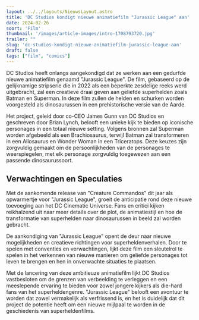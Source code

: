 ```yaml
---
layout: ../../layouts/NieuwsLayout.astro
title: 'DC Studios kondigt nieuwe animatiefilm "Jurassic League" aan'
date: 2024-02-26
soort: 'Film'
thumbnail: '/images/article-images/intro-1708793720.jpg'
trailer: ""
slug: 'dc-studios-kondigt-nieuwe-animatiefilm-jurassic-league-aan'
draft: false
tags: ["film", "comics"]
---
```


DC Studios heeft onlangs aangekondigd dat ze werken aan een gedurfde nieuwe animatiefilm genaamd "Jurassic League". De film, gebaseerd op de gelijknamige stripserie die in 2022 als een beperkte zesdelige reeks werd uitgebracht, zal een creatieve draai geven aan geliefde superhelden zoals Batman en Superman. In deze film zullen de helden en schurken worden voorgesteld als dinosaurussen in een prehistorische versie van de Aarde.

Het project, geleid door co-CEO James Gunn van DC Studios en geschreven door Brian Lynch, belooft een unieke kijk te bieden op iconische personages in een totaal nieuwe setting. Volgens bronnen zal Superman worden afgebeeld als een Brachiosaurus, terwijl Batman zal transformeren in een Allosaurus en Wonder Woman in een Triceratops. Deze keuzes zijn zorgvuldig gemaakt om de persoonlijkheden van de personages te weerspiegelen, met elk personage zorgvuldig toegewezen aan een passende dinosaurussoort.


## Verwachtingen en Speculaties

Met de aankomende release van "Creature Commandos" dit jaar als opwarmertje voor "Jurassic League", groeit de anticipatie rond deze nieuwe toevoeging aan het DC Cinematic Universe. Fans en critici kijken reikhalzend uit naar meer details over de plot, de animatiestijl en hoe de transformatie van superhelden naar dinosaurussen in beeld zal worden gebracht.

De aankondiging van "Jurassic League" opent de deur naar nieuwe mogelijkheden en creatieve richtingen voor superheldenverhalen. Door te spelen met conventies en verwachtingen, lijkt deze film een sleutelrol te spelen in het verkennen van nieuwe manieren om geliefde personages tot leven te brengen en hen in onverwachte situaties te plaatsen.

Met de lancering van deze ambitieuze animatiefilm lijkt DC Studios vastbesloten om de grenzen van verbeelding te verleggen en een meeslepende ervaring te bieden voor zowel jongere kijkers als die-hard fans van het superheldengenre. "Jurassic League" belooft een avontuur te worden dat zowel vermakelijk als verfrissend is, en het is duidelijk dat dit project de potentie heeft om een nieuwe mijlpaal te worden in de geschiedenis van superheldenfilms.
